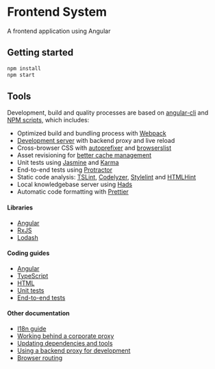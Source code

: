 # Frontend System

A frontend application using Angular

## Getting started

```bash
npm install
npm start
```

## Tools

Development, build and quality processes are based on [angular-cli](https://github.com/angular/angular-cli) and
[NPM scripts](https://docs.npmjs.com/misc/scripts), which includes:

-   Optimized build and bundling process with [Webpack](https://webpack.github.io)
-   [Development server](https://webpack.github.io/docs/webpack-dev-server.html) with backend proxy and live reload
-   Cross-browser CSS with [autoprefixer](https://github.com/postcss/autoprefixer) and
    [browserslist](https://github.com/ai/browserslist)
-   Asset revisioning for [better cache management](https://webpack.github.io/docs/long-term-caching.html)
-   Unit tests using [Jasmine](http://jasmine.github.io) and [Karma](https://karma-runner.github.io)
-   End-to-end tests using [Protractor](https://github.com/angular/protractor)
-   Static code analysis: [TSLint](https://github.com/palantir/tslint), [Codelyzer](https://github.com/mgechev/codelyzer),
    [Stylelint](http://stylelint.io) and [HTMLHint](http://htmlhint.com/)
-   Local knowledgebase server using [Hads](https://github.com/sinedied/hads)
-   Automatic code formatting with [Prettier](https://prettier.io)

#### Libraries

-   [Angular](https://angular.io)
-   [RxJS](http://reactivex.io/rxjs)
-   [Lodash](https://lodash.com)

#### Coding guides

-   [Angular](docs/coding-guides/angular.md)
-   [TypeScript](docs/coding-guides/typescript.md)
-   [HTML](docs/coding-guides/html.md)
-   [Unit tests](docs/coding-guides/unit-tests.md)
-   [End-to-end tests](docs/coding-guides/e2e-tests.md)

#### Other documentation

-   [I18n guide](docs/i18n.md)
-   [Working behind a corporate proxy](docs/corporate-proxy.md)
-   [Updating dependencies and tools](docs/updating.md)
-   [Using a backend proxy for development](docs/backend-proxy.md)
-   [Browser routing](docs/routing.md)
